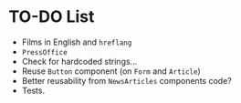 # TO-DO List

- Films in English and `hreflang`
- `PressOffice`
- Check for hardcoded strings...
- Reuse `Button` component (on `Form` and `Article`)
- Better reusability from `NewsArticles` components code?
- Tests.
